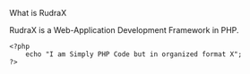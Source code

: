 What is RudraX

RudraX is a Web-Application Development Framework in PHP.

```
<?php
    echo "I am Simply PHP Code but in organized format X";
?>
```
